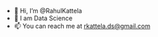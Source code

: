 - 👋 Hi, I’m @RahulKattela
- 👀 I am Data Science
- 📫 You can reach me at rkattela.ds@gmail.com

<!---
RahulKattela/RahulKattela is a ✨ special ✨ repository because its `README.md` (this file) appears on your GitHub profile.
You can click the Preview link to take a look at your changes.
--->
